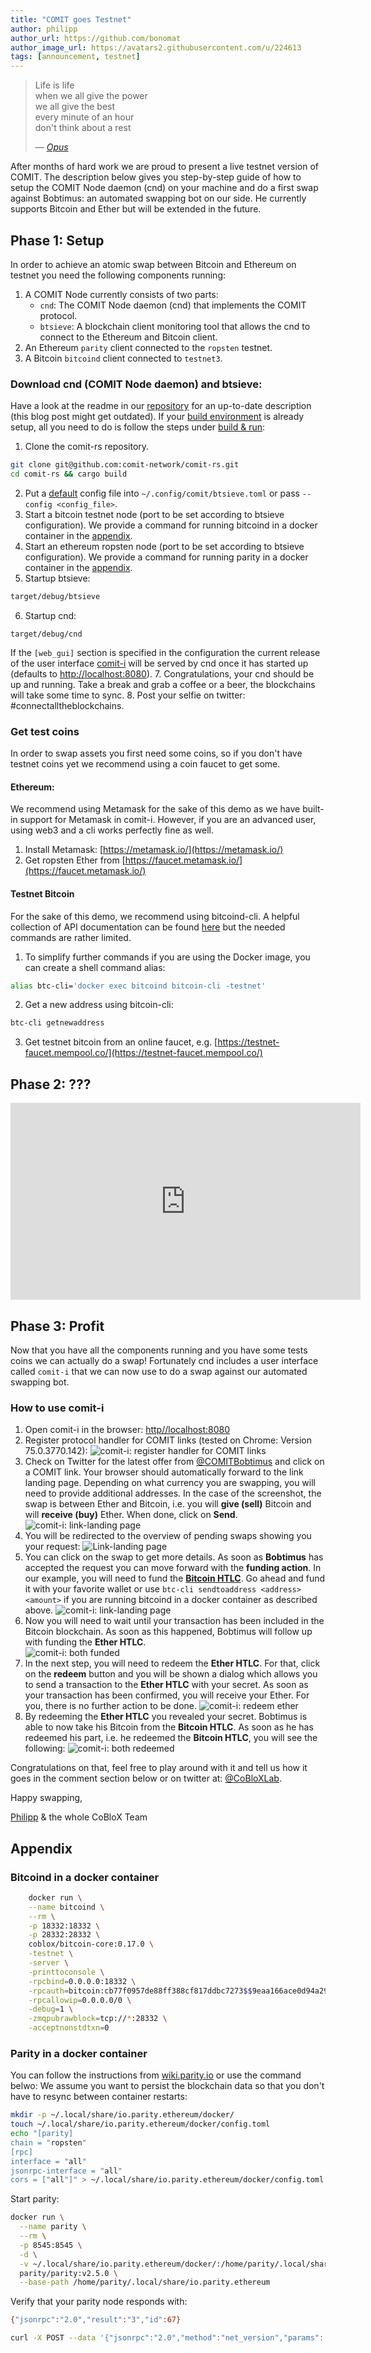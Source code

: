 ```yaml
---
title: "COMIT goes Testnet"
author: philipp
author_url: https://github.com/bonomat
author_image_url: https://avatars2.githubusercontent.com/u/224613
tags: [announcement, testnet]
---
```


> Life is life  
> when we all give the power  
> we all give the best  
> every minute of an hour  
> don't think about a rest  
>
> — *[Opus](https://www.youtube.com/watch?v=rQSmfR1_SVE)*

After months of hard work we are proud to present a live testnet version of COMIT. 
The description below gives you step-by-step guide of how to setup the COMIT Node daemon (cnd) on your machine and do a first swap against Bobtimus: an automated swapping bot on our side. 
He currently supports Bitcoin and Ether but will be extended in the future.

<!--truncate-->

## Phase 1: Setup
In order to achieve an atomic swap between Bitcoin and Ethereum on testnet you need the following components running:

1. A COMIT Node currently consists of two parts:
    * `cnd`: The COMIT Node daemon (cnd) that implements the COMIT protocol.
    * `btsieve`:  A blockchain client monitoring tool that allows the cnd to connect to the Ethereum and Bitcoin client.
2. An Ethereum `parity` client connected to the `ropsten` testnet.
3. A Bitcoin `bitcoind` client connected to `testnet3`.

### Download cnd (COMIT Node daemon) and btsieve:

Have a look at the readme in our [repository](https://github.com/comit-network/comit-rs/blob/master/README.md) for an up-to-date description (this blog post might get outdated). 
If your [build environment](https://github.com/comit-network/comit-rs/blob/master/README.md#setup-build-environment) is already setup, all you need to do is follow the steps under [build & run](https://github.com/comit-network/comit-rs/blob/master/README.md#build--run):

1. Clone the comit-rs repository.
```bash 
git clone git@github.com:comit-network/comit-rs.git  
cd comit-rs && cargo build
```
2. Put a [default](https://github.com/comit-network/comit-rs/blob/master/btsieve/config/btsieve.toml) config file into `~/.config/comit/btsieve.toml` or pass `--config <config_file>`.
3. Start a bitcoin testnet node (port to be set according to btsieve configuration). 
We provide a command for running bitcoind in a docker container in the [appendix](#bitcoind-in-a-docker-container).
4. Start an ethereum ropsten node (port to be set according to btsieve configuration). 
We provide a command for running parity in a docker container in the [appendix](#parity-in-a-docker-container).
5. Startup btsieve: 
```bash
target/debug/btsieve
```
6. Startup cnd: 
```
target/debug/cnd
```
If the `[web_gui]` section is specified in the configuration the current release of the user interface [comit-i](https://github.com/comit-network/comit-i) will be served by cnd once it has started up (defaults to [http://localhost:8080](http://localhost:8080)).
7. Congratulations, your cnd should be up and running. 
Take a break and grab a coffee or a beer, the blockchains will take some time to sync. 
8. Post your selfie on twitter: #connectalltheblockchains.


### Get test coins 
In order to swap assets you first need some coins, so if you don't have testnet coins yet we recommend using a coin faucet to get some. 

#### Ethereum:
We recommend using Metamask for the sake of this demo as we have built-in support for Metamask in comit-i. 
However, if you are an advanced user, using web3 and a cli works perfectly fine as well.

1. Install Metamask: [https://metamask.io/](https://metamask.io/)
2. Get ropsten Ether from [https://faucet.metamask.io/](https://faucet.metamask.io/)

#### Testnet Bitcoin

For the sake of this demo, we recommend using bitcoind-cli. 
A helpful collection of API documentation can be found [here](https://bitcoincore.org/en/doc/) but the needed commands are rather limited.

1. To simplify further commands if you are using the Docker image, you can create a shell command alias:
```bash
alias btc-cli='docker exec bitcoind bitcoin-cli -testnet'
```
2. Get a new address using bitcoin-cli:
```bash
btc-cli getnewaddress
```
3. Get testnet bitcoin from an online faucet, e.g. [https://testnet-faucet.mempool.co/](https://testnet-faucet.mempool.co/)



## Phase 2: ???

<iframe width="560" height="315" src="https://www.youtube.com/embed/rQSmfR1_SVE" frameborder="0" allow="accelerometer; autoplay; encrypted-media; gyroscope; picture-in-picture" allowfullscreen></iframe>

## Phase 3: Profit
Now that you have all the components running and you have some tests coins we can actually do a swap! Fortunately cnd includes a user interface called `comit-i` that we can now use to do a swap against our automated swapping bot. 

### How to use comit-i

1. Open comit-i in the browser: [http//localhost:8080](http//localhost:8080)
2. Register protocol handler for COMIT links (tested on Chrome: Version 75.0.3770.142):
![comit-i: register handler for COMIT links](/assets/images/2019-07/comiti_install_handler.png)
3. Check on Twitter for the latest offer from [@COMITBobtimus](https://twitter.com/COMITBobtimus) and click on a COMIT link. Your browser should automatically forward to the link landing page. 
Depending on what currency you are swapping, you will need to provide additional addresses. 
In the case of the screenshot, the swap is between Ether and Bitcoin, i.e. you will **give (sell)** Bitcoin and will **receive (buy)** Ether.
When done, click on **Send**.
![comit-i: link-landing page](/assets/images/2019-07/comit_link_landing.png)
4. You will be redirected to the overview of pending swaps showing you your request:
![Link-landing page](/assets/images/2019-07/comiti_pending.png)
5. You can click on the swap to get more details.
As soon as **Bobtimus** has accepted the request you can move forward with the **funding action**.
In our example, you will need to fund the **[Bitcoin HTLC](./2019-07-11-a-closer-look-on-bitcoin.html)**.
Go ahead and fund it with your favorite wallet or use `btc-cli sendtoaddress <address> <amount>` if you are running bitcoind in a docker container as described above.
![comit-i: link-landing page](/assets/images/2019-07/comiti_fund.png)
6. Now you will need to wait until your transaction has been included in the Bitcoin blockchain. As soon as this happened, Bobtimus will follow up with funding the **Ether HTLC**.  
![comit-i: both funded](/assets/images/2019-07/comiti_both_funded.png)
7. In the next step, you will need to redeem the **Ether HTLC**.
For that, click on the **redeem** button and you will be shown a dialog which allows you to send a transaction to the **Ether HTLC** with your secret.
As soon as your transaction has been confirmed, you will receive your Ether.
For you, there is no further action to be done.
![comit-i: redeem ether](/assets/images/2019-07/comiti_redeem_eth.png)
8. By redeeming the **Ether HTLC** you revealed your secret.
Bobtimus is able to now take his Bitcoin from the **Bitcoin HTLC**.
As soon as he has redeemed his part, i.e. he redeemed the **Bitcoin HTLC**, you will see the following: 
![comit-i: both redeemed](/assets/images/2019-07/comiti_both_redeemed.png)

Congratulations on that, feel free to play around with it and tell us how it goes in the comment section below or on twitter at: [@CoBloXLab](https://twitter.com/cobloxlab).

Happy swapping,  

[Philipp](https://twitter.com/bonomat) & the whole CoBloX Team

## Appendix

### Bitcoind in a docker container

```bash
    docker run \
    --name bitcoind \
    --rm \
    -p 18332:18332 \
    -p 28332:28332 \
    coblox/bitcoin-core:0.17.0 \
    -testnet \
    -server \
    -printtoconsole \
    -rpcbind=0.0.0.0:18332 \
    -rpcauth=bitcoin:cb77f0957de88ff388cf817ddbc7273$$9eaa166ace0d94a29c6eceb831a42458e93faeb79f895a7ee4ce03f4343f8f55 \
    -rpcallowip=0.0.0.0/0 \
    -debug=1 \
    -zmqpubrawblock=tcp://*:28332 \
    -acceptnonstdtxn=0
```

### Parity in a docker container

You can follow the instructions from [wiki.parity.io](https://wiki.parity.io/Docker#configure-parity-ethereum) or use the command belwo:
We assume you want to persist the blockchain data so that you don't have to resync between container restarts:  
```bash
mkdir -p ~/.local/share/io.parity.ethereum/docker/
touch ~/.local/share/io.parity.ethereum/docker/config.toml
echo "[parity]
chain = "ropsten"
[rpc]
interface = "all"
jsonrpc-interface = "all"
cors = ["all"]" > ~/.local/share/io.parity.ethereum/docker/config.toml
```  

Start parity:     
```bash
docker run \
  --name parity \
  --rm \
  -p 8545:8545 \
  -d \
  -v ~/.local/share/io.parity.ethereum/docker/:/home/parity/.local/share/io.parity.ethereum/ \
  parity/parity:v2.5.0 \
  --base-path /home/parity/.local/share/io.parity.ethereum 
``` 

Verify that your parity node responds with: 
```bash
{"jsonrpc":"2.0","result":"3","id":67}
``` 
```bash
curl -X POST --data '{"jsonrpc":"2.0","method":"net_version","params":[],"id":67}' -H "Content-Type: application/json" localhost:8545
```

